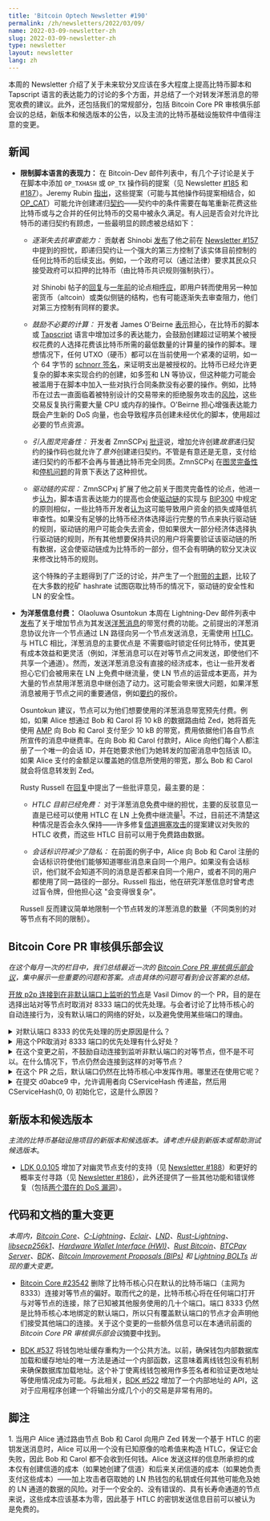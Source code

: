 ```yaml
---
title: 'Bitcoin Optech Newsletter #190'
permalink: /zh/newsletters/2022/03/09/
name: 2022-03-09-newsletter-zh
slug: 2022-03-09-newsletter-zh
type: newsletter
layout: newsletter
lang: zh
---
```


本周的 Newsletter 介绍了关于未来软分叉应该在多大程度上提高比特币脚本和 Tapscript 语言的表达能力的讨论的多个方面，并总结了一个对转发洋葱消息的带宽收费的建议。此外，还包括我们的常规部分，包括 Bitcoin Core PR 审核俱乐部会议的总结，新版本和候选版本的公告，以及主流的比特币基础设施软件中值得注意的变更。

## 新闻

- **限制脚本语言的表现力：** 在 Bitcoin-Dev 邮件列表中，有几个子讨论是关于在脚本中添加 `OP_TXHASH` 或 `OP_TX` 操作码的提案（见 Newsletter [#185][news185 optxhash] 和 [#187][news187 optx]）。Jeremy Rubin [指出][rubin recurse]，这些提案（可能与其他操作码提案相结合，如 [OP_CAT][]）可能允许创建递归[契约][topic covenants]——契约中的条件需要在每笔重新花费这些比特币或与之合并的任何比特币的交易中被永久满足。有人[问][harding recurse]是否会对允许比特币的递归契约有顾虑，一些最明显的顾虑被总结如下：

  - *逐渐失去抗审查能力：* 贡献者 Shinobi [发布][shinobi recurse]了他之前在 [Newsletter #157][news157 csfs] 中提到的担忧，即递归契约让一个强大的第三方控制了该实体目前控制的任何比特币的后续支出。例如，一个政府可以（通过法律）要求其民众只接受政府可以扣押的比特币（由比特币共识规则强制执行）。

    对 Shinobi 帖子的[回复][aj reply]与[一年前][harding altcoin]的论点相[呼应][darosior reply]，即用户转而使用另一种加密货币（altcoin）或类似侧链的结构，也有可能逐渐失去审查阻力，他们对第三方控制有同样的要求。

  - *鼓励不必要的计算：* 开发者 James O'Beirne [表示][obeirne reply]担心，在比特币的脚本或 [Tapscript][topic tapscript] 语言中增加过多的表达能力，会鼓励创建超过证明某个被授权花费的人选择花费该比特币所需的最低数量的计算量的操作的脚本。理想情况下，任何 UTXO（硬币）都可以在当前使用一个紧凑的证明，如一个 64 字节的 [schnorr 签名][topic schnorr signatures]，来证明支出是被授权的。比特币已经允许更复杂的脚本来实现合约的创建，如多签和 LN 等协议，但这种能力可能会被滥用于在脚本中加入一些对执行合同条款没有必要的操作。例如，比特币在过去一直面临着被特别设计的交易带来的拒绝服务攻击的[风险][cve-2013-2292]，这些交易反复执行需要大量 CPU 或内存的操作。O'Beirne 担心增强表达能力既会产生新的 DoS 向量，也会导致程序员创建未经优化的脚本，使用超过必要的节点资源。

  - *引入图灵完备性：* 开发者 ZmnSCPxj [批评][zmn turing]说，增加允许创建*故意*递归契约的操作码也就允许了*意外*创建递归契约。不管是有意还是无意，支付给递归契约的币都不会再与普通比特币完全同质。ZmnSCPxj 在[图灵完备性][turing completeness]和[停机问题][halting problem]的背景下表达了这种担忧。

  - *驱动链的实现：* ZmnSCPxj 扩展了他之前关于图灵完备性的论点，他进一步[认为][zmn drivechains]，脚本语言表达能力的提高也会使[驱动链][topic sidechains]的实现与 [BIP300][] 中规定的原则相似，一些比特币开发者[认为][towns drivechains]这可能导致用户资金的损失或降低抗审查性。如果没有足够的比特币经济体选择运行完整的节点来执行驱动链的规则，驱动链的用户可能会失去资金，但如果很大一部分经济体选择执行驱动链的规则，所有其他想要保持共识的用户将需要验证该驱动链的所有数据，这会使驱动链成为比特币的一部分，但不会有明确的软分叉决议来修改比特币的规则。

    这个特殊的子主题得到了广泛的讨论，并产生了一个[附带的主题][drivechains vs ln]，比较了在大多数的挖矿 hashrate 试图窃取比特币的情况下，驱动链的安全性和 LN 的安全性。

- **为洋葱信息付费：** Olaoluwa Osuntokun 本周在 Lightning-Dev 邮件列表中[发布][osuntokun
  bandwidth]了关于增加节点为其发送[洋葱消息][topic onion messages]的带宽付费的功能。之前提出的洋葱消息协议允许一个节点通过 LN 路径向另一个节点发送消息，无需使用 [HTLC][topic htlc]。与 HTLC 相比，洋葱消息的主要优点是 不需要临时锁定任何比特币，使其更有成本效益和更灵活（例如，洋葱消息可以在对等节点之间发送，即使他们不共享一个通道）。然而，发送洋葱消息没有直接的经济成本，也让一些开发者担心它们会被用来在 LN 上免费中继流量，使 LN 节点的运营成本更高，并为大量的节点禁用洋葱消息中继创造了动力。这可能会带来很大问题，如果洋葱消息被用于节点之间的重要通信，例如[要约][topic offers]的报价。

  Osuntokun 建议，节点可以为他们想要使用的洋葱消息带宽预先付费。例如，如果 Alice 想通过 Bob 和 Carol 将 10 kB 的数据路由给 Zed，她将首先使用 [AMP][topic amp] 向 Bob 和 Carol 支付至少 10 kB 的带宽，费用依据他们各自节点所宣传的消息中继费率。在向 Bob 和 Carol 付款时，Alice 向他们每个人都注册了一个唯一的会话 ID，并在她要求他们为她转发的加密消息中包括该 ID。如果 Alice 支付的金额足以覆盖她的信息所使用的带宽，那么 Bob 和 Carol 就会将信息转发到 Zed。

  Rusty Russell 在[回复][russell reply]中提出了一些批评意见，最主要的是：

  - *HTLC 目前已经免费：* 对于洋葱消息免费中继的担忧，主要的反驳意见一直是已经可以使用 HTLC 在 LN 上免费中继流量<sup>[1](#htlcs-essentially-free)</sup>。不过，目前还不清楚这种情况是否会永久保持——许多修复[信道拥塞攻击][topic channel jamming attacks]的提案建议对失败的 HTLC 收费，而这些 HTLC 目前可以用于免费路由数据。

  - *会话标识符减少了隐私：* 在前面的例子中，Alice 向 Bob 和 Carol 注册的会话标识符使他们能够知道哪些消息来自同一个用户。如果没有会话标识，他们就不会知道不同的消息是否都来自同一个用户，或者不同的用户都使用了同一路径的一部分。Russell 指出，他在研究洋葱信息时曾考虑过盲令牌，但他担心这 "会变得很复杂"。

  Russell 反而建议简单地限制一个节点转发的洋葱消息的数量（不同类别的对等节点有不同的限制）。

## Bitcoin Core PR 审核俱乐部会议

*在这个每月一次的栏目中，我们总结最近一次的 [Bitcoin Core PR 审核俱乐部会议][Bitcoin Core PR Review Club]，集中展示一些重要的问题和答案。点击具体的问题可看到会议答案的总结。*

[开放 p2p 连接到在非默认端口上监听的节点][reviews 23542]是 Vasil Dimov 的一个 PR，目的是在选择出站对等节点时取消对 8333 端口的优先处理。与会者讨论了比特币核心的自动连接行为，没有默认端口的网络的好处，以及避免使用某些端口的理由。

<details><summary>对默认端口 8333 的优先处理的历史原因是什么？
</summary>
这种行为一直存在，但中本聪的动机并不明确。常见的说法认为，它可以防止利用比特币网络通过传播其地址来 DoS 一个服务，但这并不是实际的历史原因。另一个传言的解释是，一个默认的端口可能有助于防止攻击者支配一个节点的 IP 地址表，从而使用一个 IP 地址和许多端口的 P2P 连接（我们现在称之为日蚀攻击）。<a href="https://bitcoincore.reviews/23542#l-43">➚</a>
</details>

<details><summary>用这个PR取消对 8333 端口的优先处理有什么好处？
</summary>
最初过滤和存储潜在对等节点的 IP 地址的方法并不像现在这样复杂；我们现在通过地址的网络组、AS、源对等节点等来限制我们存储的 IP 地址的数量。我们还对我们处理和转发的地址数量进行了速度限制。鉴于地址管理器（'addrman'）和地址中继的这些变化，优先处理对预防日蚀和 DoS 攻击的影响很小。此外，对默认端口的偏好意味着很少有连接是在非默认端口上监听的节点。这也是一个隐私泄露，让本地网络管理员可以轻而易举地检测到比特币网络流量——只需寻找 8333 端口。如果政府想禁止比特币，指示互联网服务提供商记录和/或阻止一个端口的流量，比通过监测所有连接的数据发送和接收来识别比特币流量要容易得多。<a href="https://bitcoincore.reviews/23542#l-72">➚</a>
</details>

<details><summary>在这个变更之前，不鼓励自动连接到监听非默认端口的对等节点，但不是不可以。在什么情况下，节点仍然会连接到这样的对等节点？
</summary>
在自动连接逻辑中，节点试图连接到从其地址管理器中随机选择的地址。如果 50 次尝试后没有连接成功，它将开始考虑非默认的地址。一位与会者指出，功能测试中的节点也不使用默认端口，但有人指出，这些节点是使用手动连接，而不是自动出站连接。<a href="https://bitcoincore.reviews/23542#l-123">➚</a>
</details>

<details><summary>在这个 PR 之后，默认端口仍然在比特币核心中发挥作用。哪里还在使用它呢？
</summary>
当没有提供一个端口时，就会使用默认的。这与 DNS 种子特别相关，新的节点使用它来启动他们的地址管理器。需要找到一个替代方案才能完全删除默认端口的概念，因为 DNS 的设计是为了将域名解析为 IP 地址，而不是为了提供服务的地址和端口。<a href="https://bitcoincore.reviews/23542#l-137">➚</a>
</details>

<details><summary>在提交 <a herf="https://github.com/bitcoin-core-review-club/bitcoin/commit/d0abce9a50dd4f507e3a30348eabffb7552471d5">d0abce9</a> 中，允许调用者向 CServiceHash 传递盐，然后用 CServiceHash(0, 0) 初始化它，这是什么原因？
</summary>
节点大约每 24 小时公布一次自己的地址，每个节点都会转发收到的地址，以帮助网络中的节点发现新的对等节点。这段代码使用 IP 地址的哈希值和当前时间来随机挑选一个或两个对等节点来转发最近收到的地址。然而，我们不希望仅仅通过多次发送地址就能提高地址的传播率。因此，我们使用相同的盐（0，0）和时间戳颗粒度。<a href="https://bitcoincore.reviews/23542#l-197">➚</a>
</details>

## 新版本和候选版本

*主流的比特币基础设施项目的新版本和候选版本。请考虑升级到新版本或帮助测试候选版本*。

- [LDK 0.0.105][] 增加了对幽灵节点支付的支持（见 [Newsletter #188][news188 phantom]）和更好的概率支付寻路（见 [Newsletter #186][news186 pp]），此外还提供了一些其他功能和错误修复（包括[两个潜在的 DoS 漏洞][rl dos]）。

## 代码和文档的重大变更
*本周内，[Bitcoin Core][bitcoin core repo]、[C-Lightning][c-lightning repo]、[Eclair][eclair repo]、[LND][lnd repo]、[Rust-Lightning][rust-lightning repo]、[libsecp256k1][libsecp256k1 repo]、[Hardware Wallet Interface (HWI)][hwi repo]、[Rust Bitcoin][rust bitcoin repo]、[BTCPay Server][btcpay server repo]、[BDK][bdk repo]、[Bitcoin Improvement Proposals (BIPs)][bips repo] 和 [Lightning BOLTs][bolts repo] 出现的重大变更。*

- [Bitcoin Core #23542][] 删除了比特币核心只在默认的比特币端口（主网为 8333）连接对等节点的偏好。取而代之的是，比特币核心将在任何端口打开与对等节点的连接，除了已知被其他服务使用的几十个端口。端口 8333 仍然是比特币核心本地绑定的默认端口，所以只有覆盖默认端口的节点才会声明他们接受其他端口的连接。关于这个变更的一些额外信息可以在本通讯前面的 *Bitcoin Core PR 审核俱乐部会议*摘要中找到。

- [BDK #537][] 将钱包地址缓存重构为一个公共方法。以前，确保钱包内部数据库加载和缓存地址的唯一方法是通过一个内部函数，这意味着离线钱包没有机制来确保数据库加载地址。这个补丁使离线钱包被用作多签名者和验证更改地址等使用情况成为可能。与此相关，[BDK #522][] 增加了一个内部地址的 API，这对于应用程序创建一个将输出分成几个小的交易是非常有用的。

## 脚注

<a name="htlcs-essentially-free">1.</a>
    当用户 Alice 通过路由节点 Bob 和 Carol 向用户 Zed 转发一个基于 HTLC 的密钥发送消息时，Alice 可以用一个没有已知原像的哈希值来构造 HTLC，保证它会失败，因此 Bob 和 Carol 都不会收到任何钱。Alice 发送这样的信息所承担的成本仅有创建信道的成本（如果她创建了信道）和后来关闭信道的成本（如果她负责支付这些成本）——加上攻击者窃取她的 LN 热钱包的私钥或任何其他可能危及她的 LN 通道的数据的风险。对于一个安全的、没有错误的、具有长寿命通道的节点来说，这些成本应该基本为零，因此基于 HTLC 的密钥发送信息目前可以被认为是免费的。


[topic covenants]: https://bitcoinops.org/en/topics/covenants/
[topic tapscript]: https://bitcoinops.org/en/topics/tapscript/
[topic schnorr signatures]: https://bitcoinops.org/en/topics/schnorr-signatures/
[topic sidechains]: https://bitcoinops.org/en/topics/sidechains/
[topic onion messages]: https://bitcoinops.org/en/topics/onion-messages/
[topic htlc]: https://bitcoinops.org/en/topics/htlc/
[topic offers]: https://bitcoinops.org/en/topics/offers/
[topic amp]: https://bitcoinops.org/en/topics/atomic-multipath/
[topic channel jamming attacks]: https://bitcoinops.org/en/topics/channel-jamming-attacks/

[ldk 0.0.105]: https://github.com/lightningdevkit/rust-lightning/releases/tag/v0.0.105#security
[news185 optxhash]: https://bitcoinops.org/en/newsletters/2022/02/02/#composable-alternatives-to-ctv-and-apo
[news187 optx]: https://bitcoinops.org/en/newsletters/2022/02/16/#simplified-alternative-to-op-txhash
[rubin recurse]: https://lists.linuxfoundation.org/pipermail/bitcoin-dev/2022-February/019872.html
[op_cat]: https://bitcoinops.org/en/topics/op_checksigfromstack/#relationship-to-op_cat
[shinobi recurse]: https://lists.linuxfoundation.org/pipermail/bitcoin-dev/2022-February/019891.html
[news157 csfs]: https://bitcoinops.org/en/newsletters/2021/07/14/#request-for-op-checksigfromstack-design-suggestions
[darosior reply]: https://lists.linuxfoundation.org/pipermail/bitcoin-dev/2022-February/019892.html
[aj reply]: https://lists.linuxfoundation.org/pipermail/bitcoin-dev/2022-February/019923.html
[harding altcoin]: https://lists.linuxfoundation.org/pipermail/bitcoin-dev/2021-July/019203.html
[obeirne reply]: https://lists.linuxfoundation.org/pipermail/bitcoin-dev/2022-February/019890.html
[cve-2013-2292]: https://bitcoinops.org/en/topics/cve/#CVE-2013-2292
[zmn turing]: https://lists.linuxfoundation.org/pipermail/bitcoin-dev/2022-February/019928.html
[zmn drivechains]: https://lists.linuxfoundation.org/pipermail/bitcoin-dev/2022-February/019976.html
[turing completeness]: https://en.wikipedia.org/wiki/Turing_completeness
[halting problem]: https://en.wikipedia.org/wiki/Halting_problem
[towns drivechains]: https://lists.linuxfoundation.org/pipermail/bitcoin-dev/2022-February/019984.html
[drivechains vs ln]: https://lists.linuxfoundation.org/pipermail/bitcoin-dev/2022-February/019991.html
[osuntokun bandwidth]: https://lists.linuxfoundation.org/pipermail/lightning-dev/2022-February/003498.html
[russell reply]: https://lists.linuxfoundation.org/pipermail/lightning-dev/2022-February/003499.html
[harding recurse]: https://lists.linuxfoundation.org/pipermail/bitcoin-dev/2022-February/019885.html
[rl dos]: https://github.com/lightningdevkit/rust-lightning/blob/main/CHANGELOG.md#security
[news188 phantom]: https://bitcoinops.org/en/newsletters/2022/02/23/#ldk-1199
[news186 pp]: https://bitcoinops.org/en/newsletters/2022/02/09/#ldk-1227
[reviews 23542]: https://bitcoincore.reviews/23542
[BIP300]: https://github.com/bitcoin/bips/blob/master/bip-0300.mediawiki
[Bitcoin Core #23542]: https://github.com/bitcoin/bitcoin/issues/23542
[BDK #537]: https://github.com/bitcoindevkit/bdk/pull/537
[BDK #522]: https://github.com/bitcoindevkit/bdk/issues/522
[Bitcoin Core PR Review Club]: https://bitcoincore.reviews/

[bitcoin core repo]: https://github.com/bitcoin/bitcoin
[c-lightning repo]: https://github.com/ElementsProject/lightning
[eclair repo]: https://github.com/ACINQ/eclair
[lnd repo]: https://github.com/lightningnetwork/lnd/
[rust-lightning repo]: https://github.com/rust-bitcoin/rust-lightning
[libsecp256k1 repo]: https://github.com/bitcoin-core/secp256k1
[hwi repo]: https://github.com/bitcoin-core/HWI
[rust bitcoin repo]: https://github.com/rust-bitcoin/rust-bitcoin
[btcpay server repo]: https://github.com/btcpayserver/btcpayserver/
[bdk repo]: https://github.com/bitcoindevkit/bdk
[bips repo]: https://github.com/bitcoin/bips/
[bolts repo]: https://github.com/lightning/bolts

